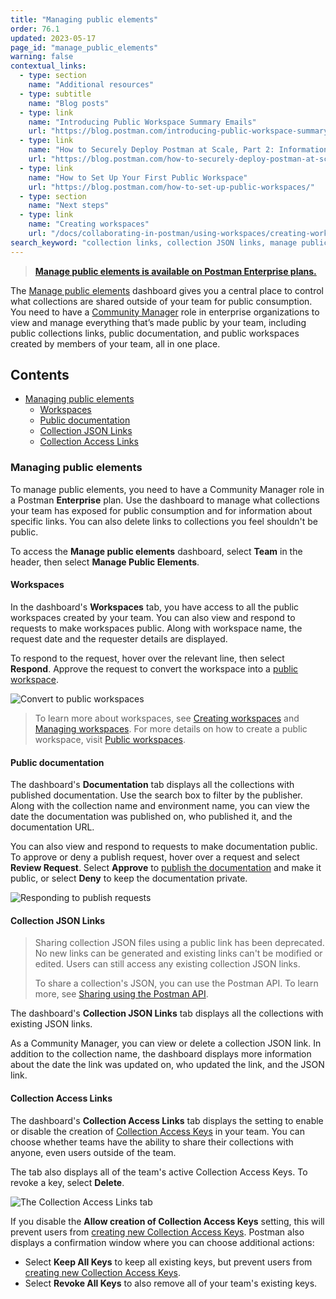 ```yaml
---
title: "Managing public elements"
order: 76.1
updated: 2023-05-17
page_id: "manage_public_elements"
warning: false
contextual_links:
  - type: section
    name: "Additional resources"
  - type: subtitle
    name: "Blog posts"
  - type: link
    name: "Introducing Public Workspace Summary Emails"
    url: "https://blog.postman.com/introducing-public-workspace-summary-emails/"
  - type: link
    name: "How to Securely Deploy Postman at Scale, Part 2: Information Management"
    url: "https://blog.postman.com/how-to-securely-deploy-postman-at-scale-part-2-information-management/"
  - type: link
    name: "How to Set Up Your First Public Workspace"
    url: "https://blog.postman.com/how-to-set-up-public-workspaces/"
  - type: section
    name: "Next steps"
  - type: link
    name: "Creating workspaces"
    url: "/docs/collaborating-in-postman/using-workspaces/creating-workspaces/"
search_keyword: "collection links, collection JSON links, manage public elements, public documentation, public workspaces"
---
```


> **[Manage public elements is available on Postman Enterprise plans.](https://www.postman.com/pricing/)**

The [Manage public elements](https://blog.postman.com/govern-your-public-api-collections-more-effectively/) dashboard gives you a central place to control what collections are shared outside of your team for public consumption. You need to have a [Community Manager](/docs/collaborating-in-postman/roles-and-permissions/#team-roles) role in enterprise organizations to view and manage everything that’s made public by your team, including public collections links, public documentation, and public workspaces created by members of your team, all in one place.

## Contents

* [Managing public elements](#managing-public-elements)
    * [Workspaces](#workspaces)
    * [Public documentation](#public-documentation)
    * [Collection JSON Links](#collection-json-links)
    * [Collection Access Links](#collection-access-links)

### Managing public elements

To manage public elements, you need to have a Community Manager role in a Postman **Enterprise** plan. Use the dashboard to manage what collections your team has exposed for public consumption and for information about specific links. You can also delete links to collections you feel shouldn't be public.

To access the **Manage public elements** dashboard, select **Team** in the header, then select **Manage Public Elements**.

#### Workspaces

In the dashboard's **Workspaces** tab, you have access to all the public workspaces created by your team. You can also view and respond to requests to make workspaces public. Along with workspace name, the request date and the requester details are displayed.

To respond to the request, hover over the relevant line, then select **Respond**. Approve the request to convert the workspace into a [public workspace](/docs/collaborating-in-postman/using-workspaces/public-workspaces/).

<img alt="Convert to public workspaces" src="https://assets.postman.com/postman-docs/request-visibility-public-workspace.jpg"/>

> To learn more about workspaces, see [Creating workspaces](/docs/collaborating-in-postman/using-workspaces/creating-workspaces/) and [Managing workspaces](/docs/collaborating-in-postman/using-workspaces/managing-workspaces/). For more details on how to create a public workspace, visit [Public workspaces](/docs/collaborating-in-postman/using-workspaces/public-workspaces/).

#### Public documentation

The dashboard's **Documentation** tab displays all the collections with published documentation. Use the search box to filter by the publisher. Along with the collection name and environment name, you can view the date the documentation was published on, who published it, and the documentation URL.

You can also view and respond to requests to make documentation public. To approve or deny a publish request, hover over a request and select **Review Request**. Select **Approve** to [publish the documentation](/docs/publishing-your-api/publishing-your-docs/) and make it public, or select **Deny** to keep the documentation private.

<img alt="Responding to publish requests" src="https://assets.postman.com/postman-docs/request-publish-documentation-v10.15.jpg"/>

#### Collection JSON Links

> Sharing collection JSON files using a public link has been deprecated. No new links can be generated and existing links can't be modified or edited. Users can still access any existing collection JSON links.
>
> To share a collection's JSON, you can use the Postman API. To learn more, see [Sharing using the Postman API](/docs/collaborating-in-postman/sharing/#sharing-using-the-postman-api).

The dashboard's **Collection JSON Links** tab displays all the collections with existing JSON links.

As a Community Manager, you can view or delete a collection JSON link. In addition to the collection name, the dashboard displays more information about the date the link was updated on, who updated the link, and the JSON link.

#### Collection Access Links

The dashboard's **Collection Access Links** tab displays the setting to enable or disable the creation of [Collection Access Keys](/docs/developer/postman-api/authentication/#generate-a-collection-access-key) in your team. You can choose whether teams have the ability to share their collections with anyone, even users outside of the team.

The tab also displays all of the team's active Collection Access Keys. To revoke a key, select **Delete**.

<img alt="The Collection Access Links tab" src="https://assets.postman.com/postman-docs/manage-public-elements-collection-access-links-v10.15.jpg"/>

If you disable the **Allow creation of Collection Access Keys** setting, this will prevent users from [creating new Collection Access Keys](/docs/collaborating-in-postman/sharing/#sharing-using-the-postman-api). Postman also displays a confirmation window where you can choose additional actions:
* Select **Keep All Keys** to keep all existing keys, but prevent users from [creating new Collection Access Keys](/docs/collaborating-in-postman/sharing/#sharing-using-the-postman-api).
* Select **Revoke All Keys** to also remove all of your team's existing keys.
